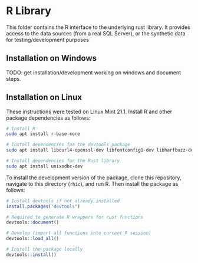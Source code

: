 # R Library

This folder contains the R interface to the underlying rust library. It provides access to the data sources (from a real SQL Server), or the synthetic data for testing/development purposes

## Installation on Windows

TODO: get installation/development working on windows and document steps.

## Installation on Linux

These instructions were tested on Linux Mint 21.1. Install R and other package dependencies as follows:

```bash
# Install R 
sudo apt install r-base-core

# Install dependencies for the devtools package
sudo apt install libcurl4-openssl-dev libfontconfig1-dev libharfbuzz-dev libfribidi-dev libfreetype6-dev libpng-dev libtiff5-dev libjpeg-dev

# Install dependencies for the Rust library
sudo apt install unixodbc-dev
```

To install the development version of the package, clone this repository, navigate to this directory (`rhic`), and run R. Then install the package as follows:

```r
# Install devtools if not already installed
install.packages("devtools")

# Required to generate R wrappers for rust functions
devtools::document()

# Develop (import all functions into current R session)
devtools::load_all()

# Install the package locally
devtools::install()
```

